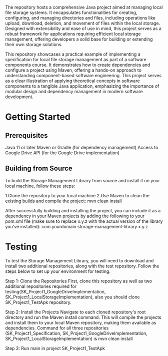 The repository hosts a comprehensive Java project aimed at managing local file storage systems. It encapsulates functionalities for creating, configuring, and managing directories and files, including operations like upload, download, deletion, and movement of files within the local storage. Designed with extensibility and ease of use in mind, this project serves as a robust framework for applications requiring efficient local storage management, offering developers a solid base for building or extending their own storage solutions.

This repository showcases a practical example of implementing a specification for local file storage management as part of a software components course. It demonstrates how to create dependencies and configure a project using Maven, offering a hands-on approach to understanding component-based software engineering. This project serves as a clear illustration of applying theoretical concepts in software components to a tangible Java application, emphasizing the importance of modular design and dependency management in modern software development.



# Getting Started

## Prerequisites
Java 11 or later
Maven or Gradle (for dependency management)
Access to Google Drive API (for the Google Drive implementation)


## Building from Source
To build the Storage Management Library from source and install it on your local machine, follow these steps:

1.Clone the repository to your local machine
2.Use Maven to clean the existing builds and compile the project: mvn clean install



After successfully building and installing the project, you can include it as a dependency in your Maven projects by adding the following to your pom.xml file (make sure to replace x.y.z with the actual version of the library you've installed):
<dependency>
    <groupId>com.yourdomain</groupId>
    <artifactId>storage-management-library</artifactId>
    <version>x.y.z</version>
</dependency>





# Testing
To test the Storage Management Library, you will need to download and install two additional repositories, along with the test repository. Follow the steps below to set up your environment for testing.

Step 1: Clone the Repositories
First, clone this repository as well as two additional repositories required for testing(SK_Project1_GoogleDriveImplementation, SK_Project1_LocalStorageImplementation), also you should clone SK_Project1_TestApk repository. 

Step 2: Install the Projects
Navigate to each cloned repository's root directory and run the Maven install command. This will compile the projects and install them to your local Maven repository, making them available as dependencies.
Command for all three repositories (SK_Project1_Specification, SK_Project1_GoogleDriveImplementation, SK_Project1_LocalStorageImplementation) is mvn clean install

Step 3: Run main in project SK_Project1_TestApk











